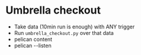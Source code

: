 # Umbrella checkout

* Take data (10min run is enough) with ANY trigger
* Run `umbrella_checkout.py` over that data
* pelican content
* pelican --listen
